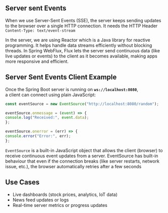 ## Server sent Events

When we use Server-Sent Events (SSE), the server keeps sending updates to the browser over a single HTTP connection.
It needs the HTTP Header `Content-Type: text/event-stream`

In the server, we are using Reactor which is a Java library for reactive programming. It helps handle data streams efficiently without blocking threads.
In Spring WebFlux, Flux lets the server send continuous data (like live updates or events) to the client as it becomes available, making apps more responsive and efficient.

## Server Sent Events Client Example

Once the Spring Boot server is running on **`ws://localhost:8080`**,  
a client can connect using plain JavaScript:

```javascript
const eventSource = new EventSource("http://localhost:8080/random");

eventSource.onmessage = (event) => {
console.log("Received:", event.data);
};

eventSource.onerror = (err) => {
console.error("Error:", err);
};
```

`EventSource` is a built-in JavaScript object that allows the client (browser) to receive continuous event updates from a server.
EventSource has built-in behaviour that even if the connection breaks (like server restarts, network issue, etc.), the browser automatically retries after a few seconds

## Use Cases
- Live dashboards (stock prices, analytics, IoT data)
- News feed updates or logs
- Real-time server metrics or progress updates